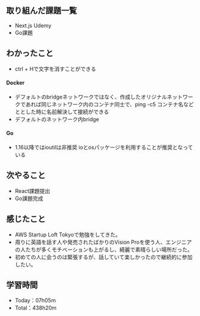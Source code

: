 ## 取り組んだ課題一覧
- Next.js Udemy
- Go課題

## わかったこと
- ctrl + Hで文字を消すことができる
#### Docker
- デフォルトのbridgeネットワークではなく、作成したオリジナルネットワークであれば同じネットワーク内のコンテナ同士で、ping -c5 コンテナ名などととした時に名前解決して接続ができる
- デフォルトのネットワーク内bridge

#### Go
- 1.16以降ではioutilは非推奨 ioとosパッケージを利用することが推奨となっている

## 次やること
- React課題提出
- Go課題完成

## 感じたこと
- AWS Startup Loft Tokyoで勉強をしてきた。
- 周りに英語を話す人や発売されたばかりのVision Proを使う人、エンジニアの人たちが多くモチベーションも上がるし、綺麗で素晴らしい場所だった。
- 初めての人に会うのは緊張するが、話していて楽しかったので継続的に参加したい。

## 学習時間
- Today：07h05m
- Total：438h20m
